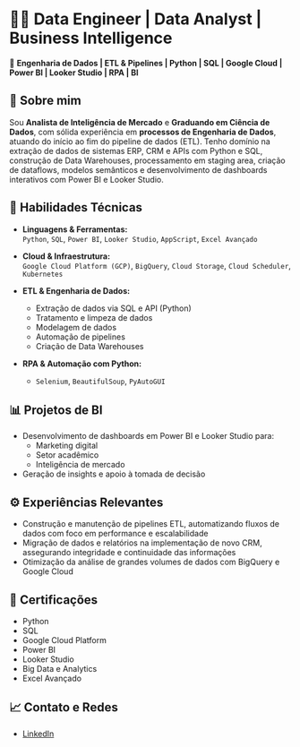 # 👨‍💻 Data Engineer | Data Analyst | Business Intelligence

🚀 **Engenharia de Dados | ETL & Pipelines | Python | SQL | Google Cloud | Power BI | Looker Studio | RPA | BI**

## 👋 Sobre mim

Sou **Analista de Inteligência de Mercado** e **Graduando em Ciência de Dados**, com sólida experiência em **processos de Engenharia de Dados**, atuando do início ao fim do pipeline de dados (ETL). Tenho domínio na extração de dados de sistemas ERP, CRM e APIs com Python e SQL, construção de Data Warehouses, processamento em staging area, criação de dataflows, modelos semânticos e desenvolvimento de dashboards interativos com Power BI e Looker Studio.

## 🧠 Habilidades Técnicas

- **Linguagens & Ferramentas:**  
  `Python`, `SQL`, `Power BI`, `Looker Studio`, `AppScript`, `Excel Avançado`

- **Cloud & Infraestrutura:**  
  `Google Cloud Platform (GCP)`, `BigQuery`, `Cloud Storage`, `Cloud Scheduler`, `Kubernetes`

- **ETL & Engenharia de Dados:**  
  - Extração de dados via SQL e API (Python)
  - Tratamento e limpeza de dados
  - Modelagem de dados
  - Automação de pipelines
  - Criação de Data Warehouses

- **RPA & Automação com Python:**  
  - `Selenium`, `BeautifulSoup`, `PyAutoGUI`

## 📊 Projetos de BI

- Desenvolvimento de dashboards em Power BI e Looker Studio para:
  - Marketing digital
  - Setor acadêmico
  - Inteligência de mercado
- Geração de insights e apoio à tomada de decisão

## ⚙️ Experiências Relevantes

- Construção e manutenção de pipelines ETL, automatizando fluxos de dados com foco em performance e escalabilidade
- Migração de dados e relatórios na implementação de novo CRM, assegurando integridade e continuidade das informações
- Otimização da análise de grandes volumes de dados com BigQuery e Google Cloud

## 📜 Certificações

- Python
- SQL
- Google Cloud Platform
- Power BI
- Looker Studio
- Big Data e Analytics
- Excel Avançado

## 📈 Contato e Redes

- [LinkedIn]([https://www.linkedin.com/](https://www.linkedin.com/in/matheus-fuzati-de-carvalho-6a80a11a3/))

